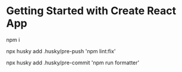 # Getting Started with Create React App

npm i

npx husky add .husky/pre-push 'npm lint:fix'

npx husky add .husky/pre-commit 'npm run formatter'